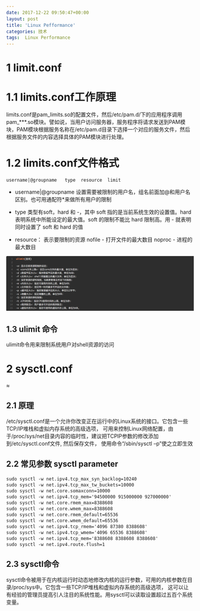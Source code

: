 ```yaml
---
date: 2017-12-22 09:50:47+00:00
layout: post
title: 'Linux Pefformance'
categories: 技术
tags:  Linux Performance
---
```



# 1 limit.conf

# 1.1 limits.conf工作原理
limits.conf是pam_limits.so的配置文件，然后/etc/pam.d/下的应用程序调用pam_***.so模块。譬如说，当用户访问服务器，服务程序将请求发送到PAM模块，PAM模块根据服务名称在/etc/pam.d目录下选择一个对应的服务文件，然后根据服务文件的内容选择具体的PAM模块进行处理。

# 1.2 limits.conf文件格式
```
username|@groupname   type  resource  limit 
```

* username|@groupname
设置需要被限制的用户名，组名前面加@和用户名区别。也可用通配符*来做所有用户的限制

* type
类型有soft，hard 和 -，其中 soft 指的是当前系统生效的设置值。hard 表明系统中所能设定的最大值。soft 的限制不能比 hard 限制高。用 - 就表明同时设置了 soft 和 hard 的值

* resource： 表示要限制的资源
nofile - 打开文件的最大数目
noproc - 进程的最大数目


![](../assets/ulimit.png)

## 1.3 ulimit 命令
ulimit命令用来限制系统用户对shell资源的访问



 
# 2 sysctl.conf
≈
## 2.1 原理
/etc/sysctl.conf是一个允许你改变正在运行中的Linux系统的接口。它包含一些TCP/IP堆栈和虚拟内存系统的高级选项，
可用来控制Linux网络配置，由于/proc/sys/net目录内容的临时性，建议把TCPIP参数的修改添加到/etc/sysctl.conf文件, 然后保存文件，
使用命令“/sbin/sysctl –p”使之立即生效


## 2.2 常见参数 sysctl parameter

```
sudo sysctl -w net.ipv4.tcp_max_syn_backlog=10240
sudo sysctl -w net.ipv4.tcp_max_tw_buckets=10000
sudo sysctl -w net.core.somaxconn=10000
sudo sysctl -w net.ipv4.tcp_mem='94500000 915000000 927000000'
sudo sysctl -w net.core.rmem_max=8388608
sudo sysctl -w net.core.wmem_max=8388608
sudo sysctl -w net.core.rmem_default=65536
sudo sysctl -w net.core.wmem_default=65536
sudo sysctl -w net.ipv4.tcp_rmem='4096 87380 8388608'
sudo sysctl -w net.ipv4.tcp_wmem='4096 65536 8388608'
sudo sysctl -w net.ipv4.tcp_mem='8388608 8388608 8388608'
sudo sysctl -w net.ipv4.route.flush=1
```

## 2.3 sysctl命令

sysctl命令被用于在内核运行时动态地修改内核的运行参数，可用的内核参数在目录/proc/sys中。它包含一些TCP/IP堆栈和虚拟内存系统的高级选项， 这可以让有经验的管理员提高引人注目的系统性能。用sysctl可以读取设置超过五百个系统变量。

